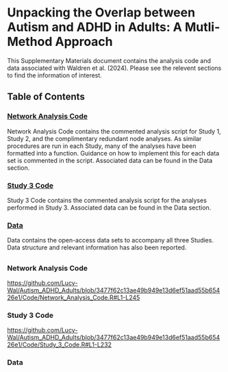 # Unpacking the Overlap between Autism and ADHD in Adults: A Mutli-Method Approach

This Supplementary Materials document contains the analysis code and data associated with Waldren et al. (2024). 
Please see the relevent sections to find the information of interest.


## Table of Contents

### [Network Analysis Code](https://github.com/Lucy-Wal/Autism_ADHD_Adults/blob/main/README.md#network-analysis-code-1)  
Network Analysis Code contains the commented analysis script for Study 1, Study 2, and the complimentary redundant node analyses. As similar procedures are run in each Study, many of the analyses have been formatted into a function. Guidance on how to implement this for each data set is commented in the script. Associated data can be found in the Data section.


### [Study 3 Code](https://github.com/Lucy-Wal/Autism_ADHD_Adults/edit/main/README.md#study-3-code-1)  
Study 3 Code contains the commented analysis script for the analyses performed in Study 3. Associated data can be found in the Data section.


### [Data](https://github.com/Lucy-Wal/Autism_ADHD_Adults/edit/main/README.md#data-1)  
Data contains the open-access data sets to accompany all three Studies. Data structure and relevant information has also been reported.



##   



### Network Analysis Code
https://github.com/Lucy-Wal/Autism_ADHD_Adults/blob/3477f62c13ae49b949e13d6ef51aad55b65426e1/Code/Network_Analysis_Code.R#L1-L245
### Study 3 Code 
https://github.com/Lucy-Wal/Autism_ADHD_Adults/blob/3477f62c13ae49b949e13d6ef51aad55b65426e1/Code/Study_3_Code.R#L1-L232
### Data
